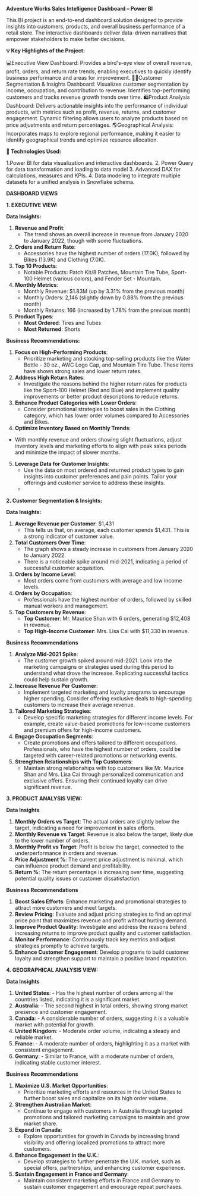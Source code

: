 **Adventure Works Sales Intelligence Dashboard – Power BI**

This BI project is an end-to-end dashboard solution designed to provide insights into customers, products, and overall business performance of a retail store. The interactive dashboards deliver data-driven narratives that empower stakeholders to make better decisions.

**💡 Key Highlights of the Project:**

💻Executive View Dashboard: Provides a bird's-eye view of overall revenue, profit, orders, and return rate trends, enabling executives to quickly identify business performance and areas for improvement.
🧑‍💼Customer Segmentation & Insights Dashboard: Visualizes customer segmentation by income, occupation, and contribution to revenue. Identifies top-performing customers and tracks revenue growth trends over time.
🛍️Product Analysis Dashboard: Delivers actionable insights into the performance of individual products, with metrics such as profit, revenue, returns, and customer engagement. Dynamic filtering allows users to analyze products based on price adjustments and return percentages.
🌎Geographical Analysis: Incorporates maps to explore regional performance, making it easier to identify geographical trends and optimize resource allocation.

**🌟 Technologies Used:**

1.Power BI for data visualization and interactive dashboards.
2. Power Query for data transformation and loading to data model
3. Advanced DAX for calculations, measures and KPIs.
4. Data modeling to integrate multiple datasets for a unified analysis in Snowflake schema.

**DASHBOARD VIEWS**


**1.  EXECUTIVE VIEW:**


 
**Data Insights:**

1. **Revenue and Profit**:
   - The trend shows an overall increase in revenue from January 2020 to January 2022, though with some fluctuations.
2. **Orders and Return Rate**:
   - Accessories have the highest number of orders (17.0K), followed by Bikes (13.9K) and Clothing (7.0K).
3. **Top 10 Products**:
   - Notable Products: Patch Kit/8 Patches, Mountain Tire Tube, Sport-100 Helmet (various colors), and Fender Set - Mountain.
4. **Monthly Metrics**:
   - Monthly Revenue: $1.83M (up by 3.31% from the previous month)
   - Monthly Orders: 2,146 (slightly down by 0.88% from the previous month)
   - Monthly Returns: 166 (increased by 1.78% from the previous month)
5. **Product Types**:
   - **Most Ordered**: Tires and Tubes
   - **Most Returned**: Shorts

**Business Recommendations:**

1. **Focus on High-Performing Products**: 
   - Prioritize marketing and stocking top-selling products like the Water Bottle - 30 oz., AWC Logo Cap, and Mountain Tire Tube. These items have shown strong sales and lower return rates.
2. **Address High Return Rates**:
   - Investigate the reasons behind the higher return rates for products like the Sport-100 Helmet (Red and Blue) and implement quality improvements or better product descriptions to reduce returns.
3. **Enhance Product Categories with Lower Orders**:
   - Consider promotional strategies to boost sales in the Clothing category, which has lower order volumes compared to Accessories and Bikes.
4. **Optimize Inventory Based on Monthly Trends**:
 - With monthly revenue and orders showing slight fluctuations, adjust inventory levels and marketing efforts to align with peak sales periods and minimize the impact of slower months.
5. **Leverage Data for Customer Insights**:
   - Use the data on most ordered and returned product types to gain insights into customer preferences and pain points. Tailor your offerings and customer service to address these insights.
   - 

**2. Customer Segmentation & Insights:**


 **Data Insights:**
 
1. **Average Revenue per Customer**: $1,431
   - This tells us that, on average, each customer spends $1,431. This is a strong indicator of customer value.
2. **Total Customers Over Time**:
   - The graph shows a steady increase in customers from January 2020 to January 2022.
   - There is a noticeable spike around mid-2021, indicating a period of successful customer acquisition.
3. **Orders by Income Level**:
   - Most orders come from customers with average and low income levels.
4. **Orders by Occupation**:
   - Professionals have the highest number of orders, followed by skilled manual workers and management.
5. **Top Customers by Revenue**:
   - **Top Customer**: Mr. Maurice Shan with 6 orders, generating $12,408 in revenue.
   - **Top High-Income Customer**: Mrs. Lisa Cai with $11,330 in revenue.

**Business Recommendations**

1. **Analyze Mid-2021 Spike**:
   - The customer growth spiked around mid-2021. Look into the marketing campaigns or strategies used during this period to understand what drove the increase. Replicating successful tactics could help sustain growth.
2. **Increase Revenue Per Customer**:
   - Implement targeted marketing and loyalty programs to encourage higher spending. Consider offering exclusive deals to high-spending customers to increase their average revenue.
3. **Tailored Marketing Strategies**:
   - Develop specific marketing strategies for different income levels. For example, create value-based promotions for low-income customers and premium offers for high-income customers.
4. **Engage Occupation Segments**:
   - Create promotions and offers tailored to different occupations. Professionals, who have the highest number of orders, could be targeted with career-related promotions or networking events.
5. **Strengthen Relationships with Top Customers**:
   - Maintain strong relationships with top customers like Mr. Maurice Shan and Mrs. Lisa Cai through personalized communication and exclusive offers. Ensuring their continued loyalty can drive significant revenue.


**3. PRODUCT ANALYSIS VIEW:**


**Data Insights**

1. **Monthly Orders vs Target**: The actual orders are slightly below the target, indicating a need for improvement in sales efforts.
2. **Monthly Revenue vs Target**: Revenue is also below the target, likely due to the lower number of orders.
3. **Monthly Profit vs Target**: Profit is below the target, connected to the underperformance in orders and revenue.
4. **Price Adjustment %**: The current price adjustment is minimal, which can influence product demand and profitability.
5. **Return %**: The return percentage is increasing over time, suggesting potential quality issues or customer dissatisfaction.

**Business Recommendations**

1. **Boost Sales Efforts**: Enhance marketing and promotional strategies to attract more customers and meet targets.
2. **Review Pricing**: Evaluate and adjust pricing strategies to find an optimal price point that maximizes revenue and profit without hurting demand.
3. **Improve Product Quality**: Investigate and address the reasons behind increasing returns to improve product quality and customer satisfaction.
4. **Monitor Performance**: Continuously track key metrics and adjust strategies promptly to achieve targets.
5. **Enhance Customer Engagement**: Develop programs to build customer loyalty and strengthen support to maintain a positive brand reputation.

**4. GEOGRAPHICAL ANALYSIS VIEW:**

 
**Data Insights**
1. **United States**: - Has the highest number of orders among all the countries listed, indicating it is a significant market.
2. **Australia**: - The second highest in total orders, showing strong market presence and customer engagement.
3. **Canada**:  - A considerable number of orders, suggesting it is a valuable market with potential for growth.
4. **United Kingdom**:  - Moderate order volume, indicating a steady and reliable market.
5. **France**: - A moderate number of orders, highlighting it as a market with consistent engagement.
6. **Germany**:  - Similar to France, with a moderate number of orders, indicating stable customer interest.

**Business Recommendations**
1. **Maximize U.S. Market Opportunities**:
   - Prioritize marketing efforts and resources in the United States to further boost sales and capitalize on its high order volume.
2. **Strengthen Australian Market**:
   - Continue to engage with customers in Australia through targeted promotions and tailored marketing campaigns to maintain and grow market share.
3. **Expand in Canada**:
   - Explore opportunities for growth in Canada by increasing brand visibility and offering localized promotions to attract more customers.
4. **Enhance Engagement in the U.K.**:
   - Develop strategies to further penetrate the U.K. market, such as special offers, partnerships, and enhancing customer experience.
5. **Sustain Engagement in France and Germany**:
   - Maintain consistent marketing efforts in France and Germany to sustain customer engagement and encourage repeat purchases.

